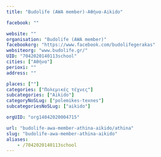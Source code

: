 ```yaml
---
title: "Budolife (AWA member)-Αθήνα-Aikido"

facebook: ""

website: ""
organisation: "Budolife (AWA member)"
facebookorg: "https://www.facebook.com/budolifegerakas"
websiteorg: "www.budolife.gr/"
UID: "7042020140113school"
cities: ["Αθήνα"]
perioxi: ""
address: ""

places: [""]
categories: ["Πολεμικές τέχνες"]
subcategories: ["Aikido"]
categoryNoSLug: ["polemikes-texnes"]
subcategoriesNoSLug: ["aikido"]

orgUID: "org14042020004715"

url: "budolife-awa-member-athina-aikido/athina"
slug: "budolife-awa-member-athina-aikido"
aliases:
    - /7042020140113school
---
```





